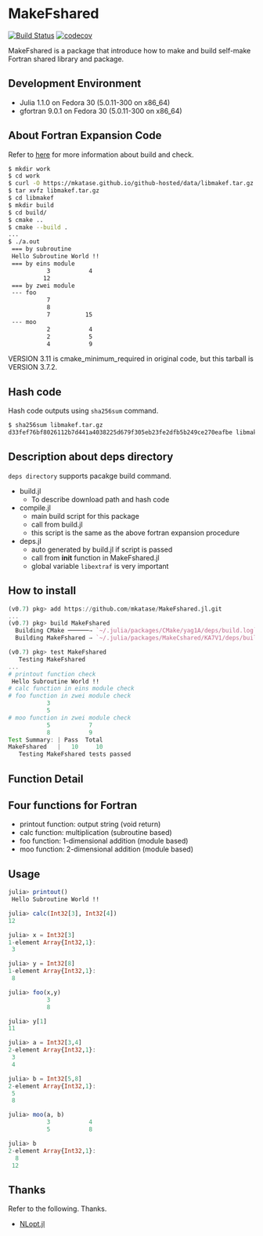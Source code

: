 # MakeFshared

[![Build Status](https://travis-ci.org/mkatase/MakeFshared.jl.svg?branch=master)](https://travis-ci.org/mkatase/MakeFshared.jl)
[![codecov](https://codecov.io/gh/mkatase/MakeFshared.jl/branch/master/graph/badge.svg)](https://codecov.io/gh/mkatase/MakeFshared.jl)

MakeFshared is a package that introduce how to make and build self-make Fortran shared library and package.

## Development Environment

* Julia 1.1.0 on Fedora 30 (5.0.11-300 on x86_64)
* gfortran 9.0.1 on Fedora 30 (5.0.11-300 on x86_64)

## About Fortran Expansion Code
Refer to [here](https://github.com/mkatase/JuliaPractice) for more information about build and check.

```bash
$ mkdir work
$ cd work
$ curl -O https://mkatase.github.io/github-hosted/data/libmakef.tar.gz
$ tar xvfz libmakef.tar.gz 
$ cd libmakef
$ mkdir build
$ cd build/
$ cmake ..
$ cmake --build .
...
$ ./a.out
 === by subroutine
 Hello Subroutine World !!
 === by eins module
           3           4
          12
 === by zwei module
 --- foo
           7
           8
           7          15
 --- moo
           2           4
           2           5
           4           9
```

VERSION 3.11 is cmake_minimum_required in original code, but this tarball is VERSION 3.7.2.

## Hash code
Hash code outputs using `sha256sum` command.

```bash
$ sha256sum libmakef.tar.gz
d33fef76bf8026112b7d441a4038225d679f305eb23fe2dfb5b249ce270eafbe libmakef.tar.gz
```

## Description about deps directory
`deps directory` supports pacakge build command.

* build.jl
    - To describe download path and hash code
* compile.jl
    - main build script for this package
    - call from build.jl
    - this script is the same as the above fortran expansion procedure
* deps.jl
    - auto generated by build.jl if script is passed
    - call from __init__ function in MakeFshared.jl
    - global variable `libextraf` is very important

## How to install

```julia
(v0.7) pkg> add https://github.com/mkatase/MakeFshared.jl.git
...
(v0.7) pkg> build MakeFshared
  Building CMake ──────→ `~/.julia/packages/CMake/yag1A/deps/build.log`
  Building MakeFshared → `~/.julia/packages/MakeCshared/KA7V1/deps/build.log`

(v0.7) pkg> test MakeFshared
   Testing MakeFshared
...
# printout function check
 Hello Subroutine World !!
# calc function in eins module check
# foo function in zwei module check
           3
           5
# moo function in zwei module check
           5           7
           8           9
Test Summary: | Pass  Total
MakeFshared   |   10     10
   Testing MakeFshared tests passed 
```

## Function Detail
## Four functions for Fortran
- printout function: output string (void return)
- calc function: multiplication (subroutine based)
- foo function: 1-dimensional addition (module based)
- moo function: 2-dimensional addition (module based)

## Usage

```julia
julia> printout()
 Hello Subroutine World !!

julia> calc(Int32[3], Int32[4])
12

julia> x = Int32[3]
1-element Array{Int32,1}:
 3

julia> y = Int32[8]
1-element Array{Int32,1}:
 8

julia> foo(x,y)
           3
           8

julia> y[1]
11

julia> a = Int32[3,4]
2-element Array{Int32,1}:
 3
 4

julia> b = Int32[5,8]
2-element Array{Int32,1}:
 5
 8

julia> moo(a, b)
           3           4
           5           8

julia> b
2-element Array{Int32,1}:
  8
 12
```

## Thanks
Refer to the following. Thanks.

* [NLopt.jl](https://github.com/JuliaOpt/NLopt.jl)

